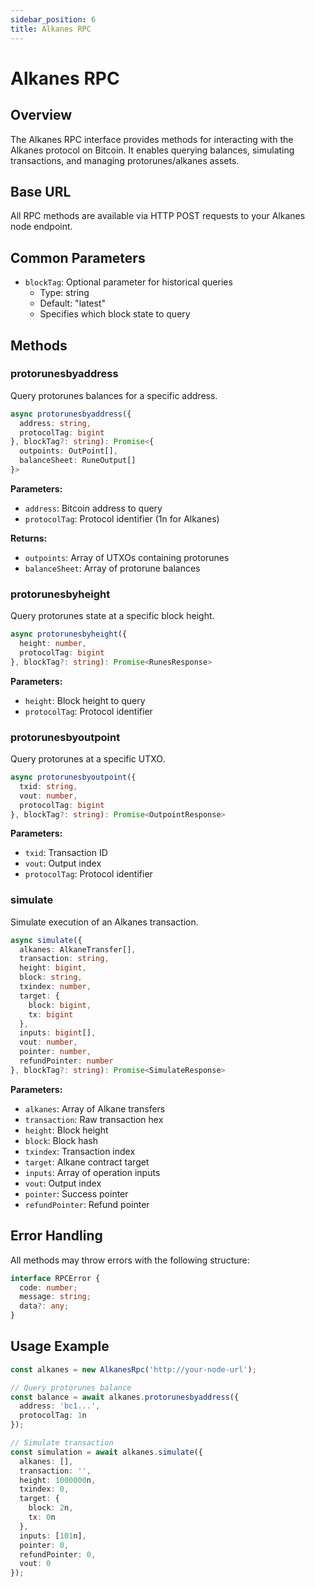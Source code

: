 ```yaml
---
sidebar_position: 6
title: Alkanes RPC
---
```


# Alkanes RPC

## Overview
The Alkanes RPC interface provides methods for interacting with the Alkanes protocol on Bitcoin. It enables querying balances, simulating transactions, and managing protorunes/alkanes assets.

## Base URL
All RPC methods are available via HTTP POST requests to your Alkanes node endpoint.

## Common Parameters
- `blockTag`: Optional parameter for historical queries
  - Type: string
  - Default: "latest"
  - Specifies which block state to query

## Methods

### protorunesbyaddress
Query protorunes balances for a specific address.

```typescript
async protorunesbyaddress({
  address: string,
  protocolTag: bigint
}, blockTag?: string): Promise<{
  outpoints: OutPoint[],
  balanceSheet: RuneOutput[]
}>
```

**Parameters:**
- `address`: Bitcoin address to query
- `protocolTag`: Protocol identifier (1n for Alkanes)

**Returns:**
- `outpoints`: Array of UTXOs containing protorunes
- `balanceSheet`: Array of protorune balances

### protorunesbyheight
Query protorunes state at a specific block height.

```typescript
async protorunesbyheight({
  height: number,
  protocolTag: bigint
}, blockTag?: string): Promise<RunesResponse>
```

**Parameters:**
- `height`: Block height to query
- `protocolTag`: Protocol identifier

### protorunesbyoutpoint
Query protorunes at a specific UTXO.

```typescript
async protorunesbyoutpoint({
  txid: string,
  vout: number,
  protocolTag: bigint
}, blockTag?: string): Promise<OutpointResponse>
```

**Parameters:**
- `txid`: Transaction ID
- `vout`: Output index
- `protocolTag`: Protocol identifier

### simulate
Simulate execution of an Alkanes transaction.

```typescript
async simulate({
  alkanes: AlkaneTransfer[],
  transaction: string,
  height: bigint,
  block: string,
  txindex: number,
  target: {
    block: bigint,
    tx: bigint
  },
  inputs: bigint[],
  vout: number,
  pointer: number,
  refundPointer: number
}, blockTag?: string): Promise<SimulateResponse>
```

**Parameters:**
- `alkanes`: Array of Alkane transfers
- `transaction`: Raw transaction hex
- `height`: Block height
- `block`: Block hash
- `txindex`: Transaction index
- `target`: Alkane contract target
- `inputs`: Array of operation inputs
- `vout`: Output index
- `pointer`: Success pointer
- `refundPointer`: Refund pointer


## Error Handling
All methods may throw errors with the following structure:

```typescript
interface RPCError {
  code: number;
  message: string;
  data?: any;
}
```

## Usage Example

```typescript
const alkanes = new AlkanesRpc('http://your-node-url');

// Query protorunes balance
const balance = await alkanes.protorunesbyaddress({
  address: 'bc1...',
  protocolTag: 1n
});

// Simulate transaction
const simulation = await alkanes.simulate({
  alkanes: [],
  transaction: '',
  height: 1000000n,
  txindex: 0,
  target: {
    block: 2n,
    tx: 0n
  },
  inputs: [101n],
  pointer: 0,
  refundPointer: 0,
  vout: 0
});
```